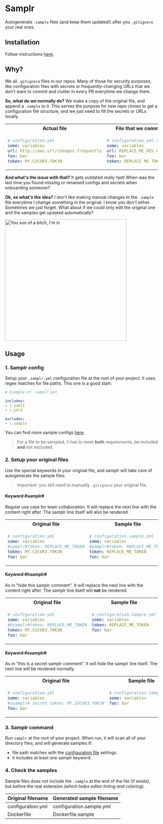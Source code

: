 # Samplr

Autogenerate `.sample` files (and keep them updated!) after you `.gitignore` your real ones.

## Installation

Follow instructions [here](./INSTALL.md).

## Why?

We all `.gitignore` files in our repos. Many of those for security purposes, like configuration files with secrets or frequently-changing URLs that we don't want to commit and clutter in every PR everytime we change them.

**So, what do we normally do?** We make a copy of the original file, and append a `.sample` to it. This serves the purpose for new repo clones to get a configuration file structure, and we just need to fill the secrets or URLs locally.

<table>
<tr>
<th> Actual file </th> <th> File that we commit </th> <th> So we can do </th>
</tr>

<tr valign="top">
<td>

```yml
# configuration.yml
some: variables
url: http://aws.url/changes.frequently
foo: bar
token: MY.S3CUR3.T0K3N
```

</td>
<td>

```yml
# configuration.yml.sample
some: variables
url: REPLACE_ME_DEV_URL
foo: bar
token: REPLACE_ME_TOKEN
```

</td>
<td>

```gitignore
# .gitignore
configuration.yml
```

</td>
</tr>
</table>


**And what's the issue with that?** It gets outdated really fast! When was the last time you found missing or renamed configs and secrets when onboarding someone?

**Ok, so what's the idea?** I don't like making manual changes to the `.sample` file everytime I change something in the original. I know you don't either. Sometimes we just forget. What about if we could only edit the original one and the samples get updated automatically?

<img src="https://i.kym-cdn.com/entries/icons/facebook/000/031/991/cover3.jpg" alt="You son of a bitch, I'm in" width="400"/>

## Usage

### 1. Samplr config

Setup your `.samplr.yml` configuration file at the root of your project. It uses regex matches for file paths. This one is a good start:

```yml
# Example of .samplr.yml

includes:
- \.yaml$
- \.yml$

excludes:
- \.sample
```

You can find more sample configs [here](./examples/.samplr.sample.yml).

> For a file to be sampled, it has to meet **both** requirements, be included **and** not excluded.

### 2. Setup your original files

Use the special keywords in your original file, and samplr will take care of autogenerate the sample files.

> Important: you still need to manually `.gitignore` your original file.

#### Keyword #samplr#

Regular use case for team collaboration. It will replace the next line with the content right after. The samplr line itself will also be rendered.

<table>
<tr>
<th> Original file </th> <th> Sample file </th>
</tr>

<tr valign="top">
<td>

```yml
# configuration.yml
some: variables
#samplr#token: REPLACE_ME_TOKEN
token: MY.S3CUR3.T0K3N
foo: bar
```

</td>
<td>

```yml
# configuration.sample.yml
some: variables
#samplr#token: REPLACE_ME_TOKEN
token: REPLACE_ME_TOKEN
foo: bar
```

</td>
</tr>
</table>

#### Keyword #hsamplr#

As in "hide this samplr comment". It will replace the next line with the content right after. The samplr line itself will **not** be rendered.

<table>
<tr>
<th> Original file </th> <th> Sample file </th>
</tr>

<tr valign="top">
<td>

```yml
# configuration.yml
some: variables
#hsamplr#token: REPLACE_ME_TOKEN
token: MY.S3CUR3.T0K3N
foo: bar
```

</td>
<td>

```yml
# configuration.sample.yml
some: variables
token: REPLACE_ME_TOKEN
foo: bar
```

</td>
</tr>
</table>

#### Keyword #ssamplr#

As in "this is a secret samplr comment". It will hide the samplr line itself. The next line will be rendered normally.

<table>
<tr>
<th> Original file </th> <th> Sample file </th>
</tr>

<tr valign="top">
<td>

```yml
# configuration.yml
some: variables
#ssamplr# secret token: MY.S3CUR3.T0K3N
foo: bar
```

</td>
<td>

```yml
# configuration.sample.yml
some: variables
foo: bar
```

</td>
</tr>
</table>

### 3. Samplr command

Run `samplr` at the root of your project. When run, it will scan all of your directory files, and will generate samples if:

- file path matches with the [configuration file](#1-samplr-command) settings.
- it includes at least one samplr keyword.

### 4. Check the samples

Sample files does not include the `.sample` at the end of the file (if exists), but before the real extension _(which helps editor linting and coloring)_.

| Original filename | Generated sample filename |
| ----------------- | ------------------------- |
| configuration.yml | configuration.sample.yml  |
| Dockerfile        | Dockerfile.sample         |
